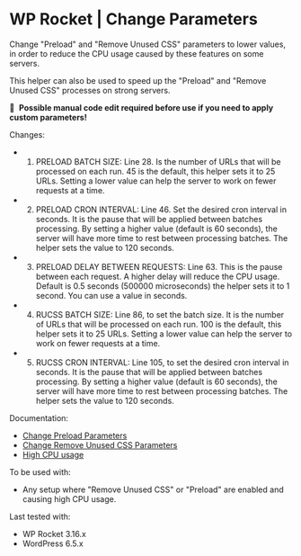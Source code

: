 # WP Rocket | Change Parameters

Change "Preload" and "Remove Unused CSS" parameters to lower values, in order to reduce the CPU usage caused by these features on some servers.

This helper can also be used to speed up the "Preload" and "Remove Unused CSS" processes on strong servers.

📝&#160;&#160;**Possible manual code edit required before use if you need to apply custom parameters!**

Changes: 

- 1) PRELOAD BATCH SIZE: Line 28. Is the number of URLs that will be processed on each run. 45 is the default, this helper sets it to 25 URLs. Setting a lower value can help the server to work on fewer requests at a time.

- 2) PRELOAD CRON INTERVAL: Line 46. Set the desired cron interval in seconds. It is the pause that will be applied between batches processing. By setting a higher value (default is 60 seconds), the server will have more time to rest between processing batches. The helper sets the value to 120 seconds.

- 3) PRELOAD DELAY BETWEEN REQUESTS: Line 63. This is the pause between each request. A higher delay will reduce the CPU usage. Default is 0.5 seconds (500000 microseconds) the helper sets it to 1 second. You can use a value in seconds.

- 4) RUCSS BATCH SIZE: Line 86, to set the batch size. It is the number of URLs that will be processed on each run. 100 is the default, this helper sets it to 25 URLs. Setting a lower value can help the server to work on fewer requests at a time.

- 5) RUCSS CRON INTERVAL: Line 105, to set the desired cron interval in seconds. It is the pause that will be applied between batches processing. By setting a higher value (default is 60 seconds), the server will have more time to rest between processing batches. The helper sets the value to 120 seconds.


Documentation:
* [Change Preload Parameters](https://docs.wp-rocket.me/article/1715-customize-preload-parameters)
* [Change Remove Unused CSS Parameters](https://docs.wp-rocket.me/article/1691-customize-remove-unused-css-parameters)
* [High CPU usage](https://docs.wp-rocket.me/article/48-high-cpu-usage#remove-unused-css)

To be used with:
* Any setup where "Remove Unused CSS" or "Preload" are enabled and causing high CPU usage.

Last tested with:
* WP Rocket 3.16.x
* WordPress 6.5.x

